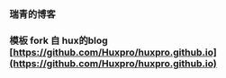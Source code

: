 
### 瑞青的博客

### 模板 fork 自 hux的blog [https://github.com/Huxpro/huxpro.github.io](https://github.com/Huxpro/huxpro.github.io)